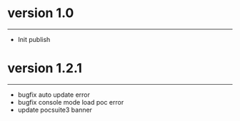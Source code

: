 # version 1.0
---------------
* Init publish

# version 1.2.1
---------------
* bugfix auto update error
* bugfix console mode load poc error
* update pocsuite3 banner

